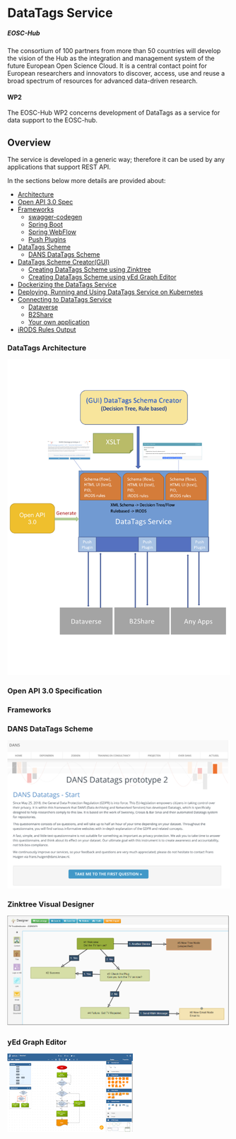 # DataTags Service

##### EOSC-Hub 

The consortium of 100 partners from more than 50 countries will develop the vision of the Hub as the integration and 
management system of the future European Open Science Cloud. It is a central contact point for European researchers and innovators 
to discover, access, use and reuse a broad spectrum of resources for advanced data-driven research. 

#### WP2

The EOSC-Hub WP2 concerns development of DataTags as a service for data support to the EOSC-hub.

## Overview

The service is developed in a generic way; therefore it can be used by any applications that support REST API.

In the sections below more details are provided about:

*	[Architecture](#datatags-architecture)
*   [Open API 3.0 Spec](https://github.com/swagger-api/swagger-core)
*   [Frameworks]()
    *   [swagger-codegen](https://github.com/swagger-api/swagger-codegen)
    *   [Spring Boot](https://spring.io/projects/spring-boot)
    *   [Spring WebFlow](https://docs.spring.io/spring-webflow/docs/current/reference/htmlsingle/)
    *   [Push Plugins]()
*   [DataTags Scheme](#datatags-scheme)
    *   [DANS DataTags Scheme](#datatags-scheme-dans)
*   [DataTags Scheme Creator(GUI)](#datatags-scheme-creator)
    *   [Creating DataTags Scheme using Zinktree](https://zingtree.com/)
    *   [Creating DataTags Scheme using yEd Graph Editor](https://www.yworks.com/products/yed)
*   [Dockerizing the DataTags Service](#datatags-service-docker)
*   [Deploying, Running and Using DataTags Service on Kubernetes](#datatags-kubernetes)
*   [Connecting to DataTags Service](#datatags-dataverse)
    *   [Dataverse](#datatags-dataverse)
    *   [B2Share](#datatags-b2share)
    *	[Your own application](#datatags-apps)
*   [iRODS Rules Output](https://irods.org/)

### <a name="datatags-architecture"></a>DataTags Architecture
![DataTagse-Architecture](readme-imgs/Datatags-Architecture.png "DataTags Service")

### Open API 3.0 Specification

### Frameworks

### <a name="datatags-scheme-dans"></a>DANS DataTags Scheme
![DANS DataTags Scheme](readme-imgs/DANS-DataTags-Scheme.png "DANS DataTags Scheme")


### <a name="datatags-scheme-creator-zinktree"></a>Zinktree Visual Designer

![Zinktree DataTags Scheme](readme-imgs/zinktree-visual-designer.png "Zingtree DataTags Scheme Creator")

### <a name="datatags-scheme-creator-yed"></a>yEd Graph Editor

![Zinktree DataTags Scheme](readme-imgs/yed-designer.png "Zingtree DataTags Scheme Creator")

